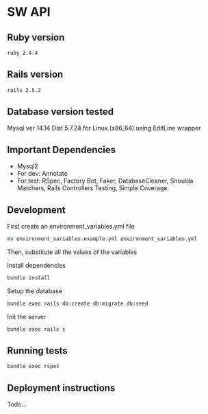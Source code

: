 SW API
========

Ruby version
-----

```bash
ruby 2.4.4
```

Rails version
-----

```bash
rails 2.5.2
```

Database version tested
-------
Mysql ver 14.14 Dist 5.7.24 for Linux (x86_64) using EditLine wrapper

Important Dependencies
-------
* Mysql2
* For dev: Annotate
* For test: RSpec, Factory Bot, Faker, DatabaseCleaner, 
Shoulda Matchers, Rails Controllers Testing, Simple Coverage

Development
-------
First create an environment_variables.yml file

```bash
mv environment_variables.example.yml environment_variables.yml
```
Then, substitute all the values of the variables

Install dependencies
```bash
bundle install
```

Setup the database
```bash
bundle exec rails db:create db:migrate db:seed
```

Init the server
```bash
bundle exec rails s
```

Running tests
-------

```bash
bundle exec rspec
```

Deployment instructions
-------
Todo...
